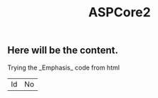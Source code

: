 <html lang="en-US" markdown=1>
  <head>
    <link rel="stylesheet" type="text/css" href="/ASPCore2/css/primestyle.css">
    
  </head>
  <body>
    <div id="header_wrap" class="outer">
      <header class="inner">
        <h1 id="project_title">ASPCore2</h1>
      </header>
    </div>
    <div id="main_content_wrap" class="outer">
      <section id="main_content" class="inner">
        <h1>Here will be the content.</h1>
        <div>
          <section>
            Trying the _Emphasis_ code from html
          </section>
        </div>
        <table style="width:100%">
          <tr>
            <td>Id</td>
            <td>No</td>
          </tr>
        </table>
      </section>
    </div>
    <div id="footer_wrap" class="outer">
      <footer class="inner">
      </footer>
    </div>
  </body>
</html>
